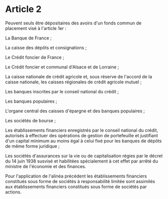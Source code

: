 # Article 2

Peuvent seuls être dépositaires des avoirs d'un fonds commun de placement visé à l'article 1er :

La Banque de France ;

La caisse des dépôts et consignations ;

Le Crédit foncier de France ;

Le Crédit foncier et communal d'Alsace et de Lorraine ;

La caisse nationale de crédit agricole et, sous réserve de l'accord de la caisse nationale, les caisses régionales de crédit agricole mutuel ;

Les banques inscrites par le conseil national du crédit ;

Les banques populaires ;

L'organe central des caisses d'épargne et des banques populaires ;

Les sociétés de bourse ;

Les établissements financiers enregistrés par le conseil national du crédit, autorisés à effectuer des opérations de gestion de portefeuille et justifiant d'un capital minimum au moins égal à celui fixé pour les banques de dépôts de même forme juridique ;

Les sociétés d'assurances sur la vie ou de capitalisation régies par le décret du 14 juin 1938 susvisé et habilitées spécialement à cet effet par arrêté du ministre de l'économie et des finances.

Pour l'application de l'alinéa précédent les établissements financiers constitués sous forme de sociétés à responsabilité limitée sont assimilés aux établissements financiers constitués sous forme de sociétés par actions.
